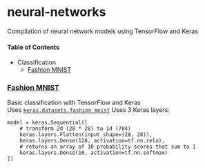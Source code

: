 # neural-networks
Compilation of neural network models using TensorFlow and Keras

#### Table of Contents
* Classification
  * [Fashion MNIST](#fashion-mnist)



### [Fashion MNIST](/classification/Fashion_MNIST.ipynb)
Basic classification with TensorFlow and Keras  
Uses [```keras.datasets.fashion_mnist```](https://keras.io/datasets/#fashion-mnist-database-of-fashion-articles)
Uses 3 Keras layers:
```
model = keras.Sequential([
    # transform 2d (28 * 28) to 1d (784)
    keras.layers.Flatten(input_shape=(28, 28)),
    keras.layers.Dense(128, activation=tf.nn.relu),
    # returns an array of 10 probability scores that sum to 1
    keras.layers.Dense(10, activation=tf.nn.softmax)
])
```
